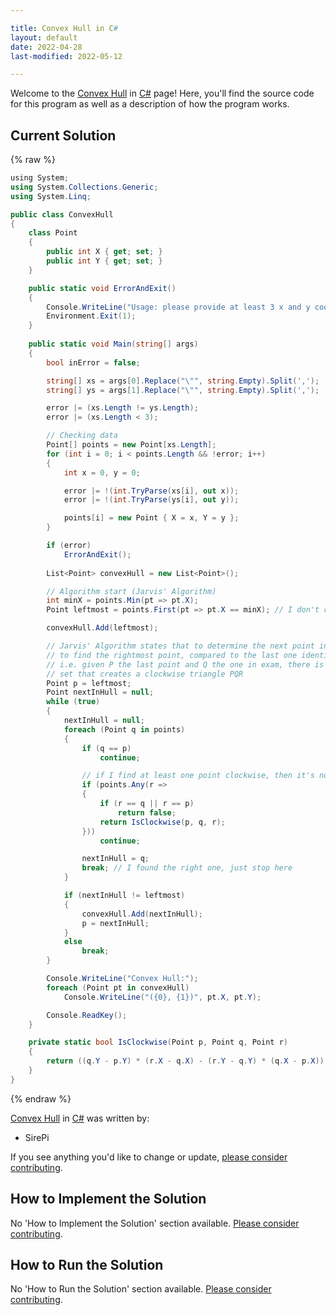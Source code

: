 ```yaml
---

title: Convex Hull in C#
layout: default
date: 2022-04-28
last-modified: 2022-05-12

---
```


Welcome to the [Convex Hull](https://sampleprograms.io/projects/convex-hull) in [C#](https://sampleprograms.io/languages/c-sharp) page! Here, you'll find the source code for this program as well as a description of how the program works.

## Current Solution

{% raw %}

```c#
﻿using System;
using System.Collections.Generic;
using System.Linq;

public class ConvexHull
{
	class Point
	{
		public int X { get; set; }
		public int Y { get; set; }
	}

    public static void ErrorAndExit()
    {
        Console.WriteLine("Usage: please provide at least 3 x and y coordinates as separate lists (e.g. \"100, 440, 210\")");
        Environment.Exit(1);
    }
	
	public static void Main(string[] args)
	{
		bool inError = false;

		string[] xs = args[0].Replace("\"", string.Empty).Split(',');
		string[] ys = args[1].Replace("\"", string.Empty).Split(',');

		error |= (xs.Length != ys.Length);
		error |= (xs.Length < 3);

		// Checking data
		Point[] points = new Point[xs.Length];
		for (int i = 0; i < points.Length && !error; i++)
		{
			int x = 0, y = 0;

			error |= !(int.TryParse(xs[i], out x));
			error |= !(int.TryParse(ys[i], out y));

			points[i] = new Point { X = x, Y = y };
		}

		if (error)
			ErrorAndExit();
		
		List<Point> convexHull = new List<Point>();

		// Algorithm start (Jarvis' Algorithm)
		int minX = points.Min(pt => pt.X);
		Point leftmost = points.First(pt => pt.X == minX); // I don't care if there are more than one

		convexHull.Add(leftmost);

		// Jarvis' Algorithm states that to determine the next point in the convex hull you need 
		// to find the rightmost point, compared to the last one identified.
		// i.e. given P the last point and Q the one in exam, there is no point R in the remaining
		// set that creates a clockwise triangle PQR
		Point p = leftmost;
		Point nextInHull = null;
		while (true)
		{
			nextInHull = null;
			foreach (Point q in points)
			{
				if (q == p)
					continue;

				// if I find at least one point clockwise, then it's not the rightmost one
				if (points.Any(r =>
				{
					if (r == q || r == p)
						return false;
					return IsClockwise(p, q, r);
				}))
					continue;

				nextInHull = q;
				break; // I found the right one, just stop here
			}

			if (nextInHull != leftmost)
			{
				convexHull.Add(nextInHull);
				p = nextInHull;
			}
			else 
				break;
		}

		Console.WriteLine("Convex Hull:");
		foreach (Point pt in convexHull)
			Console.WriteLine("({0}, {1})", pt.X, pt.Y);

		Console.ReadKey();
	}

	private static bool IsClockwise(Point p, Point q, Point r)
	{
		return ((q.Y - p.Y) * (r.X - q.X) - (r.Y - q.Y) * (q.X - p.X)) > 0;
	}
}
```

{% endraw %}

[Convex Hull](https://sampleprograms.io/projects/convex-hull) in [C#](https://sampleprograms.io/languages/c-sharp) was written by:

- SirePi

If you see anything you'd like to change or update, [please consider contributing](https://github.com/TheRenegadeCoder/sample-programs).

## How to Implement the Solution

No 'How to Implement the Solution' section available. [Please consider contributing](https://github.com/TheRenegadeCoder/sample-programs-website).

## How to Run the Solution

No 'How to Run the Solution' section available. [Please consider contributing](https://github.com/TheRenegadeCoder/sample-programs-website).